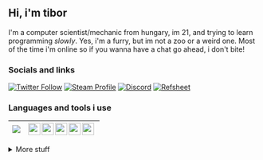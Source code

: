 ## Hi, i'm tibor
I'm a computer scientist/mechanic from hungary, im 21, and trying to learn programming *slowly*. Yes, i'm a furry, but im not a zoo or a weird one. Most of the time i'm online so if you wanna have a chat go ahead, i don't bite!


### Socials and links
[![Twitter Follow](https://img.shields.io/badge/Twitter-1DA1F2?style=for-the-badge&logo=twitter&logoColor=white)][twitter]
[![Steam Profile](https://img.shields.io/badge/Steam-%23000000?style=for-the-badge&logo=steam)][steam]
[![Discord](https://img.shields.io/badge/Discord-5662f6?style=for-the-badge&logo=discord&logoColor=white)][discord]
[![Refsheet](https://img.shields.io/badge/Refsheet-1dbcad?&style=for-the-badge&logo=refsheet.net)][ref]

### Languages and tools i use
[![](https://github-readme-stats.vercel.app/api/top-langs/?username=Tibor309&theme=react&hide_border=true&include_all_commits=true&count_private=false&layout=compact)][funny] | [<img align="left" width="24" src="https://storage.googleapis.com/replit/images/1639624946953_10f01364bd4141e691a099115f6fd88b.png"/>][replit] [<img align="left" width="24" src="https://upload.wikimedia.org/wikipedia/commons/thumb/9/9a/Visual_Studio_Code_1.35_icon.svg/2048px-Visual_Studio_Code_1.35_icon.svg.png"/>][vscode] [<img align="left" width="24" src="http://i.imgur.com/5BFecvA.png"/>][py] [<img align="left" width="24" src="https://wasimaster.gallerycdn.vsassets.io/extensions/wasimaster/discord-py-snippets/1.5.2/1633501246102/Microsoft.VisualStudio.Services.Icons.Default"/>][dpy] [<img align="left" width="24" src="https://upload.wikimedia.org/wikipedia/commons/thumb/3/35/Tux.svg/150px-Tux.svg.png"/>][linux]
------------- | -------------

<details>
<summary>
  More stuff
</summary>

## :fire: GitHub stuff
[![](https://github-readme-streak-stats.herokuapp.com/?user=Tibor309&theme=react&hide_border=true&count_private=false)][funny]
[![](https://github-readme-stats.vercel.app/api?username=tibor309&theme=react&hide_border=true&include_all_commits=false&count_private=false&hide_rank=true&show_icons=true)][funny]
<br/>
  
## 🖥️ My configs  
### Main pc

```text
 lllllllllllllll   lllllllllllllll   tibor@TIBORPC
 lllllllllllllll   lllllllllllllll   -------------
 lllllllllllllll   lllllllllllllll   OS: Windows 11 Pro x64 (ReviOS 11 22.04)
 lllllllllllllll   lllllllllllllll   Host: MSI MS-7996
 lllllllllllllll   lllllllllllllll   Kernel: 10.0.22000.0
 lllllllllllllll   lllllllllllllll   Packages: 4 (choco)
 lllllllllllllll   lllllllllllllll   Shell: PowerShell v5.1.22000.651
                                     Resolution: 1920x1080
 lllllllllllllll   lllllllllllllll   DE: Areo
 lllllllllllllll   lllllllllllllll   WM: Explorer
 lllllllllllllll   lllllllllllllll   Terminal: Windows Console
 lllllllllllllll   lllllllllllllll   CPU: Intel(R) Pentium(R) CPU G4560 @ 3.50GHz
 lllllllllllllll   lllllllllllllll   GPU: NVIDIA GeForce GT 730
 lllllllllllllll   lllllllllllllll   Memory: 7897MiB
 lllllllllllllll   lllllllllllllll
```
  
  
  
### Laptop

```text
             .',;::::;,'.                tibor@tiborlaptop 
         .';:cccccccccccc:;,.            ----------------- 
      .;cccccccccccccccccccccc;.         OS: Fedora Linux 36 (Workstation Edition) x86_64 
    .:cccccccccccccccccccccccccc:.       Host: Latitude E5520 01 
  .;ccccccccccccc;.:dddl:.;ccccccc;.     Kernel: 5.19.16-200.fc36.x86_64 
 .:ccccccccccccc;OWMKOOXMWd;ccccccc:.    Uptime: 7 hours, 51 mins 
.:ccccccccccccc;KMMc;cc;xMMc:ccccccc:.   Packages: 2058 (rpm), 38 (flatpak) 
,cccccccccccccc;MMM.;cc;;WW::cccccccc,   Shell: bash 5.2.2 
:cccccccccccccc;MMM.;cccccccccccccccc:   Resolution: 1366x768 
:ccccccc;oxOOOo;MMM0OOk.;cccccccccccc:   DE: GNOME 42.5 
cccccc:0MMKxdd:;MMMkddc.;cccccccccccc;   WM: Mutter 
ccccc:XM0';cccc;MMM.;cccccccccccccccc'   WM Theme: Adwaita 
ccccc;MMo;ccccc;MMW.;ccccccccccccccc;    Theme: adw-gtk3-dark [GTK2/3] 
ccccc;0MNc.ccc.xMMd:ccccccccccccccc;     Icons: Adwaita [GTK2/3] 
cccccc;dNMWXXXWM0::cccccccccccccc:,      Terminal: gnome-terminal 
cccccccc;.:odl:.;cccccccccccccc:,.       CPU: Intel i3-2330M (4) @ 2.200GHz 
:cccccccccccccccccccccccccccc:'.         GPU: Intel 2nd Generation Core Processor Family 
.:cccccccccccccccccccccc:;,..            Memory: 7839MiB 
  '::cccccccccccccc::;,.
```  

</details>





<!---
links:
--->
[twitter]: https://twitter.com/tibor309
[steam]: https://steamcommunity.com/id/tibor309
[discord]: https://discord.com/channels/@me/711906232956616745
[spotify]: https://open.spotify.com/user/11147307035?si=01e35e0ff9ed4370
[ref]: https://refsheet.net/Tibor

[vscode]: https://code.visualstudio.com/
[py]: https://www.python.org/
[dpy]: https://discordpy.readthedocs.io/en/stable/index.html
[linux]: https://hu.wikipedia.org/wiki/Linux
[replit]: https://replit.com

[funny]: https://cdn.discordapp.com/emojis/433676845230325780.gif
